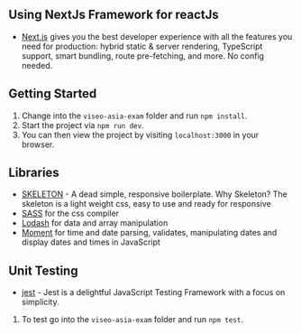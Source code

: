 ## Using NextJs Framework for reactJs
- [Next.js](https://nextjs.org/) gives you the best developer experience with all the features you need for production: hybrid static & server rendering, TypeScript support, smart bundling, route pre-fetching, and more. No config needed.

## Getting Started

1. Change into the `viseo-asia-exam` folder and run `npm install`. 
1. Start the project via `npm run dev`. 
1. You can then view the project by visiting `localhost:3000` in your browser.


## Libraries
- [SKELETON](http://getskeleton.com/) - A dead simple, responsive boilerplate.
    Why Skeleton? The skeleton is a light weight css, easy to use and ready for responsive
- [SASS](https://sass-lang.com/) for the css compiler 
- [Lodash](https://lodash.com/) for data and array manipulation  
- [Moment](https://www.npmjs.com/package/react-moment) for time and date parsing, validates, manipulating dates and display dates and times in JavaScript

## Unit Testing
- [jest](https://jestjs.io/) - Jest is a delightful JavaScript Testing Framework with a focus on simplicity. 
1. To test go into the `viseo-asia-exam` folder and run `npm test`. 
